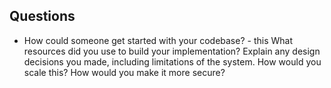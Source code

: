 ## Questions

* How could someone get started with your codebase? - this
  What resources did you use to build your implementation?
  Explain any design decisions you made, including limitations of the system.
  How would you scale this?
  How would you make it more secure?
